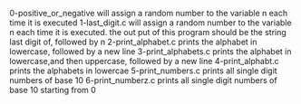 0-positive_or_negative will assign a random number to the variable n each time it is executed
1-last_digit.c will assign a random number to the variable n each time it is executed. the out put of this program should be the string last digit of, followed by n
2-print_alphabet.c prints the alphabet in lowercase, followed by a new line
3-print_alphabets.c prints the alphabet in lowercase,and then uppercase, followed by a new line
4-print_alphabt.c prints the alphabets in lowercae
5-print_numbers.c prints all single digit numbers of base 10
6-print_numberz.c prints all single digit numbers of base 10 starting from 0

